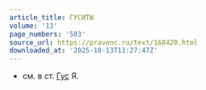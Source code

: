 ```yaml
---
article_title: ГУСИТЫ
volume: '13'
page_numbers: '503'
source_url: https://pravenc.ru/text/168420.html
downloaded_at: '2025-10-13T11:27:47Z'
---
```


- см. в ст. [Гус](https://pravenc.ru/text/Гус.html) Я.
